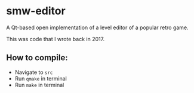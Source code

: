 # smw-editor
A Qt-based open implementation of a level editor of a popular retro game.

This was code that I wrote back in 2017.

## How to compile:
- Navigate to `src`
- Run `qmake` in terminal
- Run `make` in terminal
